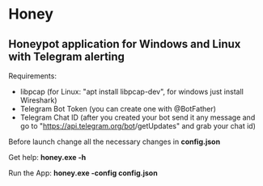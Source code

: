 # Honey
## Honeypot application for Windows and Linux with Telegram alerting

Requirements: 
  - libpcap (for Linux: "apt install libpcap-dev", for windows just install Wireshark)
  - Telegram Bot Token (you can create one with @BotFather)
  - Telegram Chat ID (after you created your bot send it any message and go to "https://api.telegram.org/bot<YOURTOKENSTRING>/getUpdates" and grab your chat id)

Before launch change all the necessary changes in **config.json**

Get help: **honey.exe -h**

Run the App: **honey.exe -config config.json**





